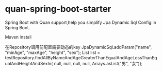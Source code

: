 # quan-spring-boot-starter
Spring Boot with Quan support,help you simplify Jpa Dynamic Sql Config in Spring Boot.

Maven Install

在Repository调用前配置需要动态的key
JpaDynamicSql.addParam("name", "minAge", "maxAge", "height", "sex");
List<Test> list = 
  testRepository.findAllByNameAndAgeGreaterThanEqualAndAgeLessThanEqualAndHeightAndSexIn(
    null, null, null, null, Arrays.asList("男", "女"));
